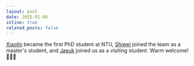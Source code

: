 ```yaml
---
layout: post
date: 2025-01-04
inline: true
related_posts: false
---
```


[Xiaolin](https://wenxiaolin.com/) became the first PhD student at NTU, [Shiwei](https://csw0109.github.io/) joined the team as a master's student, and [Jaeuk](https://vida-lab.org/team/) joined us as a visiting student. Warm welcome!👏👏👏